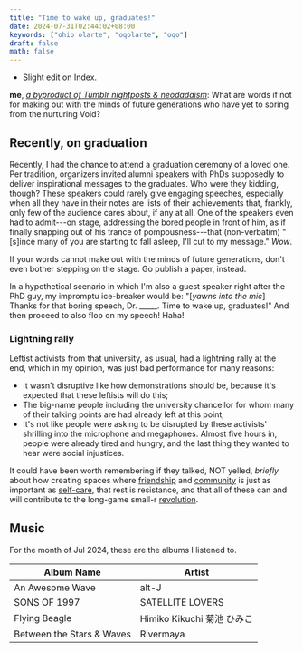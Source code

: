 ```yaml
---
title: "Time to wake up, graduates!"
date: 2024-07-31T02:44:02+08:00
keywords: ["ohio olarte", "oqolarte", "oqo"]
draft: false
math: false
---
```


- Slight edit on Index.

**me**, [*a byproduct of Tumblr nightposts & neodadaism*](/imbentori): What
are words if not for making out with the minds of future generations who
have yet to spring from the nurturing Void?

## Recently, on graduation

Recently, I had the chance to attend a graduation ceremony of a loved
one. Per tradition, organizers invited alumni speakers
with PhDs supposedly to deliver inspirational messages to the
graduates. Who were they kidding, though? These speakers could rarely
give engaging speeches, especially when all they have in their notes are
lists of their achievements that, frankly, only few of the audience
cares about, if any at all. One of the speakers even had to admit---on stage,
addressing the bored people in front of him, as if finally snapping out
of his trance of pompousness---that (non-verbatim) "[s]ince many of you are
starting to fall asleep, I'll cut to my message." *Wow*.

If your words cannot make out with the minds of future generations,
don't even bother stepping on the stage. Go publish a paper, instead.

In a hypothetical scenario in which I'm also a guest speaker right after
the PhD guy, my impromptu ice-breaker would be: "[*yawns into the mic*]
Thanks for that boring speech, Dr. _____. Time to wake up, graduates!"
And then proceed to also flop on my speech! Haha!

### Lightning rally

Leftist activists from that university, as usual, had a lightning rally
at the end, which in my opinion, was just bad performance for many reasons:

- It wasn't disruptive like how demonstrations should be, because it's
  expected that these leftists will do this;
- The big-name people including the university chancellor for whom many
  of their talking points are had already left at this point;
- It's not like people were asking to be disrupted by these activists'
  shrilling into the microphone and megaphones. Almost five hours in,
  people were already tired and hungry, and the last thing they wanted
  to hear were social injustices.

It could have been worth remembering if they talked, NOT yelled,
*briefly* about how creating spaces where [friendship](/friendship) and
[community](/community) is just as important as
[self-care](/health/#self-care), that rest is resistance,
and that all of these can and will
contribute to the long-game small-r [revolution](/revolution).

## Music

For the month of Jul 2024, these are the albums I listened to.

| Album Name                | Artist                     |
|---------------------------|----------------------------|
| An Awesome Wave           | alt-J                      |
| SONS OF 1997              | SATELLITE LOVERS           |
| Flying Beagle             | Himiko Kikuchi 菊池 ひみこ |
| Between the Stars & Waves | Rivermaya                  |

